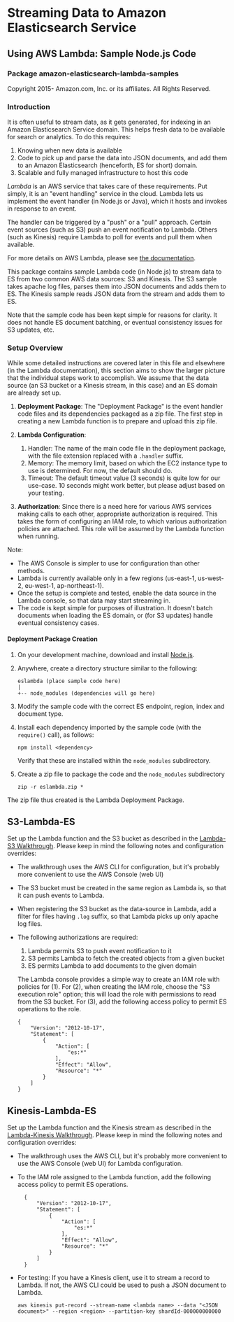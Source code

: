 # Streaming Data to Amazon Elasticsearch Service
## Using AWS Lambda: Sample Node.js Code
### Package amazon-elasticsearch-lambda-samples

Copyright 2015- Amazon.com, Inc. or its affiliates. All Rights Reserved.

### Introduction
It is often useful to stream data, as it gets generated, for indexing in an
Amazon Elasticsearch Service domain.  This helps fresh data to be available for
search or analytics.  To do this requires:

1. Knowing when new data is available
2. Code to pick up and parse the data into JSON documents, and add them to an
   Amazon Elasticsearch (henceforth, ES for short) domain.
3. Scalable and fully managed infrastructure to host this code

*Lambda* is an AWS service that takes care of these requirements.  Put simply,
it is an "event handling" service in the cloud.  Lambda lets us implement
the event handler (in Node.js or Java), which it hosts and invokes in response
to an event.

The handler can be triggered by a "push" or a "pull" approach.
Certain event sources (such as S3) push an event notification to Lambda.
Others (such as Kinesis) require Lambda to poll for events and pull them
when available.

For more details on AWS Lambda, please see
[the documentation](http://aws.amazon.com/documentation/lambda/).

This package contains sample Lambda code (in Node.js) to stream data to ES
from two common AWS data sources: S3 and Kinesis.  The S3 sample takes apache
log files, parses them into JSON documents and adds them to ES.  The Kinesis
sample reads JSON data from the stream and adds them to ES.

Note that the sample code has been kept simple for reasons for clarity.  It
does not handle ES document batching, or eventual consistency issues for
S3 updates, etc.

### Setup Overview

While some detailed instructions are covered later in this file and elsewhere
(in the Lambda documentation), this section aims to show the larger picture
that the individual steps work to accomplish.  We assume that the data source
(an S3 bucket or a Kinesis stream, in this case) and an ES domain are already
set up.

1. **Deployment Package**: The "Deployment Package" is the event handler code files
   and its dependencies packaged as a zip file.  The first step in creating
   a new Lambda function is to prepare and upload this zip file.

2. **Lambda Configuration**:

   1. Handler: The name of the main code file in the deployment package,
      with the file extension replaced with a `.handler` suffix.
   2. Memory: The memory limit, based on which the EC2 instance type to use
      is determined.  For now, the default should do.
   3. Timeout: The default timeout value (3 seconds) is quite low for our
      use-case.  10 seconds might work better, but please adjust based on
      your testing.

3. **Authorization**: Since there is a need here for various AWS services making
   calls to each other, appropriate authorization is required.  This takes
   the form of configuring an IAM role, to which various authorization policies
   are attached.  This role will be assumed by the Lambda function when running.

Note:

* The AWS Console is simpler to use for configuration than other methods.
* Lambda is currently available only in a few regions (us-east-1, us-west-2,
  eu-west-1, ap-northeast-1).
* Once the setup is complete and tested, enable the data source in the Lambda
  console, so that data may start streaming in.
* The code is kept simple for purposes of illustration.  It doesn't batch
  documents when loading the ES domain, or (for S3 updates) handle
  eventual consistency cases.

#### Deployment Package Creation
1. On your development machine, download and install [Node.js](https://nodejs.org/en/).
2. Anywhere, create a directory structure similar to the following:

       eslambda (place sample code here)
       |
       +-- node_modules (dependencies will go here)

3. Modify the sample code with the correct ES endpoint, region, index
   and document type.
4. Install each dependency imported by the sample code
   (with the `require()` call), as follows:

       npm install <dependency>

   Verify that these are installed within the `node_modules` subdirectory.
5. Create a zip file to package the code and the `node_modules` subdirectory

       zip -r eslambda.zip *

The zip file thus created is the Lambda Deployment Package.

## S3-Lambda-ES

Set up the Lambda function and the S3 bucket as described in the
[Lambda-S3 Walkthrough](http://docs.aws.amazon.com/lambda/latest/dg/walkthrough-s3-events-adminuser.html).
Please keep in mind the following notes and configuration overrides:

* The walkthrough uses the AWS CLI for configuration, but it's probably more
convenient to use the AWS Console (web UI)

* The S3 bucket must be created in the same region as Lambda is, so that it
  can push events to Lambda.

* When registering the S3 bucket as the data-source in Lambda, add a filter
  for files having `.log` suffix, so that Lambda picks up only apache log files.

* The following authorizations are required:

  1. Lambda permits S3 to push event notification to it
  2. S3 permits Lambda to fetch the created objects from a given bucket
  3. ES permits Lambda to add documents to the given domain

  The Lambda console provides a simple way to create an IAM role with policies
  for (1).  For (2), when creating the IAM role, choose the "S3 execution role"
  option; this will load the role with permissions to read from the S3
  bucket.  For (3), add the following access policy to permit ES operations
  to the role.

      {
          "Version": "2012-10-17",
          "Statement": [
              {
                  "Action": [
                      "es:*"
                  ],
                  "Effect": "Allow",
                  "Resource": "*"
              }
          ]
      }


## Kinesis-Lambda-ES

Set up the Lambda function and the Kinesis stream as described in the
[Lambda-Kinesis Walkthrough](http://docs.aws.amazon.com/lambda/latest/dg/walkthrough-kinesis-events-adminuser.html).
Please keep in mind the following notes and configuration overrides:

* The walkthrough uses the AWS CLI, but it's probably more convenient to use
  the AWS Console (web UI) for Lambda configuration.

* To the IAM role assigned to the Lambda function, add the following
  access policy to permit ES operations.

        {
            "Version": "2012-10-17",
            "Statement": [
                {
                    "Action": [
                        "es:*"
                    ],
                    "Effect": "Allow",
                    "Resource": "*"
                }
            ]
        }

* For testing: If you have a Kinesis client, use it to stream a record to Lambda.
  If not, the AWS CLI could be used to push a JSON document to Lambda.

      aws kinesis put-record --stream-name <lambda name> --data "<JSON document>" --region <region> --partition-key shardId-000000000000
